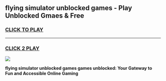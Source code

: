
## flying simulator unblocked games - Play Unblocked Gmaes & Free
<h3>
<a href="https://news.freeplayer.one?title=flying_simulator_unblocked_games&ref=23F">CLICK TO PLAY</a></h3>
<hr>

<h3>
<a href="https://news.freeplayer.one?title=flying_simulator_unblocked_games&ref=23F">CLICK 2 PLAY</a>
  
</h3>

<a href="https://news.freeplayer.one?title=flying_simulator_unblocked_games&ref=23F/"><img src="https://clearcache.store/games.png"></a>


**flying simulator unblocked games games unblocked: Your Gateway to Fun and Accessible Online Gaming**
